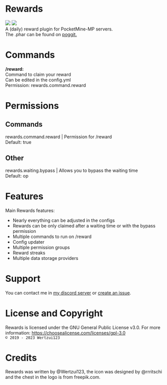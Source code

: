 # Rewards
<a href="https://poggit.pmmp.io/p/Rewards"><img src="https://poggit.pmmp.io/shield.state/Rewards"></a>
<a href="https://poggit.pmmp.io/p/Rewards"><img src="https://poggit.pmmp.io/shield.api/Rewards"></a>
<br>A (daily) reward plugin for PocketMine-MP servers.
<br>The .phar can be found on <a href="https://poggit.pmmp.io/p/Rewards">poggit.</a>

# Commands
**/reward:**
<br>Command to claim your reward
<br>Can be edited in the config.yml
<br>Permission: rewards.command.reward

# Permissions
## Commands
rewards.command.reward | Permission for /reward
<br>Default: true
## Other
rewards.waiting.bypass | Allows you to bypass the waiting time
<br>Default: op

# Features
Main Rewards features:
* Nearly everything can be adjusted in the configs
* Rewards can be only claimed after a waiting time or with the bypass permission
* Multiple commands to run on /reward
* Config updater
* Multiple permission groups
* Reward streaks
* Multiple data storage providers
  
# Support
You can contact me in <a href="https://discord.gg/eGhZGtF">my discord server</a> or <a href="https://github.com/Wertzui123/Rewards/issues/new">create an issue</a>.

# License and Copyright
Rewards is licensed under the GNU General Public License v3.0. For more information: https://choosealicense.com/licenses/gpl-3.0
<br><code>© 2019 - 2023 Wertzui123</code>

# Credits
Rewards was written by @Wertzui123, the icon was designed by @rrritschi and the chest in the logo is from freepik.com.